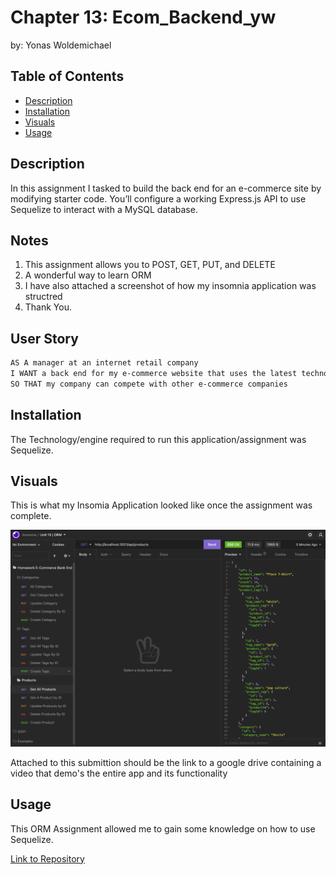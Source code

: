 # Chapter 13: Ecom_Backend_yw
by: Yonas Woldemichael

## Table of Contents
- [Description](#description)
- [Installation](#installation)
- [Visuals](#visuals)
- [Usage](#usage)

## Description
In this assignment I tasked to build the back end for an e-commerce site by modifying starter code. You’ll configure a working Express.js API to use Sequelize to interact with a MySQL database.

## Notes
1. This assignment allows you to POST, GET, PUT, and DELETE
2. A wonderful way to learn ORM
3. I have also attached a screenshot of how my insomnia application was structred
4. Thank You.

## User Story

```md
AS A manager at an internet retail company
I WANT a back end for my e-commerce website that uses the latest technologies
SO THAT my company can compete with other e-commerce companies
```
## Installation
The Technology/engine required to run this application/assignment was Sequelize.

## Visuals
This is what my Insomia Application looked like once the assignment was complete.

!["insomnia applicaion picture"](./images/isopic.png)

Attached to this submittion should be the link to a google drive containing a video that demo's the entire app and its functionality

## Usage 

This ORM Assignment allowed me to gain some knowledge on how to use Sequelize.

[Link to Repository](https://github.com/Ybyonas1/ecom_backend_yw)
